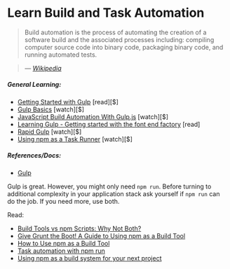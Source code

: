 # Learn Build and Task Automation

> Build automation is the process of automating the creation of a software build and the associated processes including: compiling computer source code into binary code, packaging binary code, and running automated tests.

><cite>&#8212; [Wikipedia](https://en.wikipedia.org/wiki/Build_automation)</cite>

##### General Learning:

* [Getting Started with Gulp](https://www.packtpub.com/web-development/getting-started-gulp) [read][$]
* [Gulp Basics](http://teamtreehouse.com/library/gulp-basics) [watch][$]
* [JavaScript Build Automation With Gulp.js](http://www.pluralsight.com/courses/javascript-build-automation-gulpjs) [watch][$]
* [Learning Gulp - Getting started with the font end factory](http://hmphry.com/gulp) [read]
* [Rapid Gulp](https://www.packtpub.com/web-development/rapid-gulp-video) [watch][$]
* [Using npm as a Task Runner](http://teamtreehouse.com/library/using-npm-as-a-task-runner) [watch][$]

##### References/Docs:

* [Gulp](https://github.com/gulpjs/gulp/blob/master/docs/getting-started.md)

Gulp is great. However, you might only need `npm run`. Before turning to additional complexity in your application stack ask yourself if `npm run` can do the job. If you need more, use both. 

Read:

* [Build Tools vs npm Scripts: Why Not Both?](http://engineering.hobsons.com/2015/06/26/build-tools-vs-npm-scripts-why-not-both/)
* [Give Grunt the Boot! A Guide to Using npm as a Build Tool](http://www.sitepoint.com/guide-to-npm-as-a-build-tool/)
* [How to Use npm as a Build Tool](http://blog.keithcirkel.co.uk/how-to-use-npm-as-a-build-tool/)
* [Task automation with npm run](http://substack.net/task_automation_with_npm_run)
* [Using npm as a build system for your next project](https://drublic.de/blog/npm-builds)





















 






